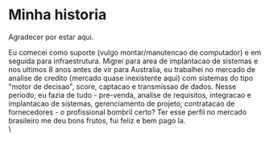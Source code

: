 # Minha historia

Agradecer por estar aqui.&#x20;

Eu comecei como suporte (vulgo montar/manutencao de computador) e em seguida para infraestrutura. Migrei para area de implantacao de sistemas e nos ultimos 8 anos antes de vir para Australia, eu trabalhei no mercado de analise de credito (mercado quase inexistente aqui) com sistemas do tipo "motor de decisao", score, captacao e transmissao de dados. Nesse periodo, eu fazia de tudo - pre-venda, analise de requisitos, integracao e implantacao de sistemas, gerenciamento de projeto, contratacao de fornecedores - o profissional bombril certo? Ter esse perfil no mercado brasileiro me deu bons frutos, fui feliz e bem pago la. \
\



